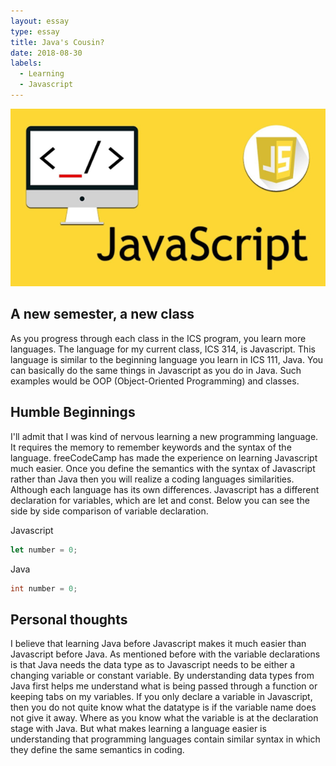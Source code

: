 ```yaml
---
layout: essay
type: essay
title: Java's Cousin?
date: 2018-08-30
labels:
  - Learning
  - Javascript
---
```

<img class="ui tiny center floated image" src="../images/javascript.jpg">

## A new semester, a new class

  As you progress through each class in the ICS program, you learn more languages. The language for my current class, ICS 314, is 
Javascript. This language is similar to the beginning language you learn in ICS 111, Java. You can basically do the same things in 
Javascript as you do in Java. Such examples would be OOP (Object-Oriented Programming) and classes. 

## Humble Beginnings

  I'll admit that I was kind of nervous learning a new programming language. It requires the memory to remember keywords and the 
syntax of the language. freeCodeCamp has made the experience on learning Javascript much easier. Once you define the semantics with the 
syntax of Javascript rather than Java then you will realize a coding languages similarities. Although each language has its own 
differences. Javascript has a different declaration for variables, which are let and const. Below you can see the side by side 
comparison of variable declaration.

Javascript 
```Javascript
let number = 0;
```
Java
```Java
int number = 0;
```

## Personal thoughts
  
  I believe that learning Java before Javascript makes it much easier than Javascript before Java. As mentioned before with the variable 
declarations is that Java needs the data type as to Javascript needs to be either a changing variable or constant variable. By 
understanding data types from Java first helps me understand what is being passed through a function or keeping tabs on my variables. If 
you only declare a variable in Javascript, then you do not quite know what the datatype is if the variable name does not give it away. 
Where as you know what the variable is at the declaration stage with Java. But what makes learning a language easier is understanding 
that programming languages contain similar syntax in which they define the same semantics in coding.
